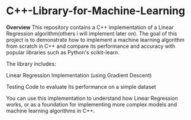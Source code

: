 # C++-Library-for-Machine-Learning

**Overview**
This repository contains a C++ implementation of a Linear Regression algorithm(others i will implement later on). The goal of this project is to demonstrate how to implement a machine learning algorithm from scratch in C++ and compare its performance and accuracy with popular libraries such as Python's scikit-learn.

The library includes:

Linear Regression Implementation (using Gradient Descent)

Testing Code to evaluate its performance on a simple dataset

You can use this implementation to understand how Linear Regression works, or as a foundation for implementing more complex models and machine learning algorithms in C++.

